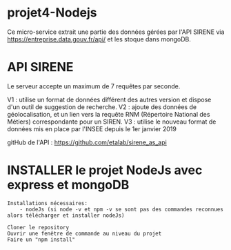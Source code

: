 # projet4-Nodejs
Ce micro-service extrait une partie des données gérées par l'API SIRENE via https://entreprise.data.gouv.fr/api/ et les stoque dans mongoDB.

# API SIRENE
Le serveur accepte un maximum de 7 requêtes par seconde.

V1 : utilise un format de données différent des autres version et dispose d'un outil de suggestion de recherche.
V2 : ajoute des données de géolocalisation, et un lien vers la requête RNM (Répertoire National des Métiers) correspondante pour un SIREN.
V3 : utilise le nouveau format de données mis en place par l'INSEE depuis le 1er janvier 2019

gitHub de l'API : https://github.com/etalab/sirene_as_api

# INSTALLER le projet NodeJs avec express et mongoDB
	Installations nécessaires:
		- nodeJs (si node -v et npm -v se sont pas des commandes reconnues alors télécharger et installer nodeJs)
	
	Cloner le repository
	Ouvrir une fenêtre de commande au niveau du projet
	Faire un "npm install"